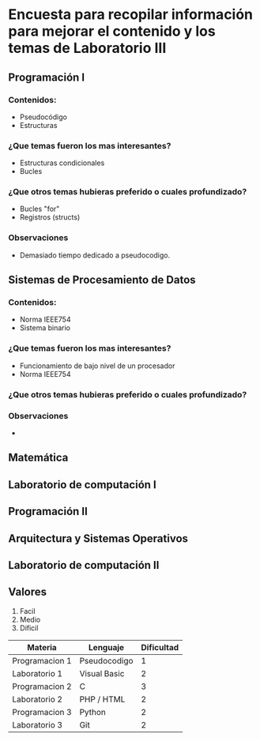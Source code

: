 # Encuesta para recopilar información para mejorar el contenido y los temas de Laboratorio III 
## Programación I 
### Contenidos:
* Pseudocódigo
* Estructuras
### ¿Que temas fueron los mas interesantes?
* Estructuras condicionales 
* Bucles
### ¿Que otros temas hubieras preferido o cuales profundizado?
* Bucles "for"
* Registros (structs)
### Observaciones 
* Demasiado tiempo dedicado a pseudocodigo. 
## Sistemas de Procesamiento de Datos
### Contenidos: 
* Norma IEEE754
* Sistema binario
### ¿Que temas fueron los mas interesantes?
* Funcionamiento de bajo nivel de un procesador
* Norma IEEE754
### ¿Que otros temas hubieras preferido o cuales profundizado?
### Observaciones
*  

## Matemática

## Laboratorio de computación I

## Programación II

## Arquitectura y Sistemas Operativos

## Laboratorio de computación II

## Valores
1. Facil
2. Medio
3. Dificil

| Materia | Lenguaje | Dificultad |
|---------|----------|------------|
|Programacion 1| Pseudocodigo | 1 |
|Laboratorio 1 | Visual Basic | 2 |
|Programacion 2| C |3|
|Laboratorio 2|PHP / HTML|2|
|Programacion 3|Python|2|
|Laboratorio 3|Git|2|

